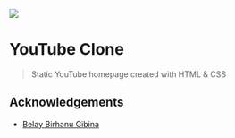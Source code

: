 ![](https://img.shields.io/badge/Microverse-blueviolet)

# YouTube Clone

> Static YouTube homepage created with HTML & CSS

## Acknowledgements

- [Belay Birhanu Gibina](https://github.com/belaymit)
